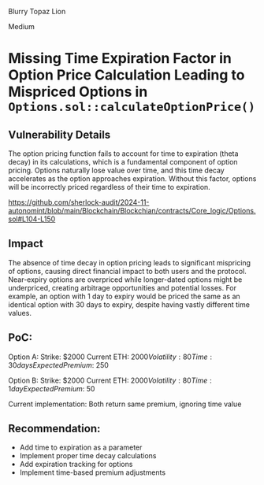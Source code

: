 Blurry Topaz Lion

Medium

# Missing Time Expiration Factor in Option Price Calculation Leading to Mispriced Options in `Options.sol::calculateOptionPrice()`

## Vulnerability Details
The option pricing function fails to account for time to expiration (theta decay) in its calculations, which is a fundamental component of option pricing. Options naturally lose value over time, and this time decay accelerates as the option approaches expiration. Without this factor, options will be incorrectly priced regardless of their time to expiration.

https://github.com/sherlock-audit/2024-11-autonomint/blob/main/Blockchain/Blockchian/contracts/Core_logic/Options.sol#L104-L150

## Impact
The absence of time decay in option pricing leads to significant mispricing of options, causing direct financial impact to both users and the protocol. Near-expiry options are overpriced while longer-dated options might be underpriced, creating arbitrage opportunities and potential losses. For example, an option with 1 day to expiry would be priced the same as an identical option with 30 days to expiry, despite having vastly different time values.

## PoC:
Option A:
Strike: $2000
Current ETH: $2000
Volatility: 80%
Time: 30 days
Expected Premium: ~$250

Option B:
Strike: $2000
Current ETH: $2000
Volatility: 80%
Time: 1 day
Expected Premium: ~$50

Current implementation:
Both return same premium, ignoring time value

## Recommendation:

- Add time to expiration as a parameter
- Implement proper time decay calculations
- Add expiration tracking for options
- Implement time-based premium adjustments
